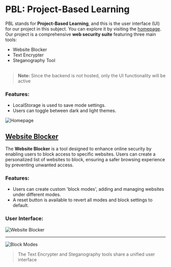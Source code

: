 # PBL: Project-Based Learning

PBL stands for **Project-Based Learning**, and this is the user interface (UI) for our project in this subject. You can explore it by visiting the [homepage](https://krishnatherokar.github.io/pbl/). Our project is a comprehensive **web security suite** featuring three main tools:
- Website Blocker
- Text Encrypter
- Steganography Tool
<br><br>

> **Note:** Since the backend is not hosted, only the UI functionality will be active

### Features:
- LocalStorage is used to save mode settings.
- Users can toggle between dark and light themes.

![Homepage](https://krishnatherokar.github.io/pbl/assets/homepage.png)

## [Website Blocker](https://krishnatherokar.github.io/pbl/blocker.html)

The **Website Blocker** is a tool designed to enhance online security by enabling users to block access to specific websites. Users can create a personalized list of websites to block, ensuring a safer browsing experience by preventing unwanted access.

### Features:
- Users can create custom 'block modes', adding and managing websites under different modes.
- A reset button is available to revert all modes and block settings to default.

### User Interface:

![Website Blocker](https://krishnatherokar.github.io/pbl/assets/blocker.png)

---
![Block Modes](https://krishnatherokar.github.io/pbl/assets/modes.png)

> The Text Encrypter and Steganography tools share a unified user interface